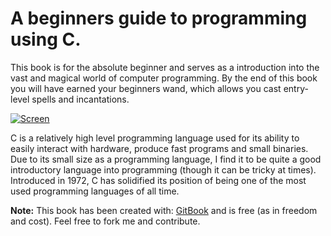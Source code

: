 A beginners guide to programming using C.
======

This book is for the absolute beginner and serves as a introduction
into the vast and magical world of computer programming. By the end
of this book you will have earned your beginners wand, which allows
you cast entry-level spells and incantations. 

[![Screen](https://raw.github.com/jdillon646/BeginnersC/master/res/wand.jpg)](https://raw.github.com/jdillon646/BeginnersC/master/res/wand.jpg)	

C is a relatively high level programming language used for its
ability to easily interact with hardware, produce fast programs
and small binaries. Due to its small size as a programming language, 
I find it to be quite a good introductory language into programming 
(though it can be tricky at times). Introduced in 1972, C has solidified 
its position of being one of the most used programming languages of all time.


**Note:** This book has been created with: [GitBook](http://www.gitbook.io) 
and is free (as in freedom and cost). Feel free to fork me and contribute. 
